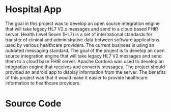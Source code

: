 # Hospital App
The goal in this project was to develop an open source integration engine that will take legacy HL7 V2.x messages and send to a cloud based FHIR server. Health Level Seven (HL7) is a set of international standards for transfer of clinical and administrative data between software applications used by various healthcare providers. The current business is using an outdated messaging standard. The goal of the project is to develop an open source integration engine that will take legacy HL7 V2 messages and send them to a cloud base FHIR server. Apache Cordova was used to develop an integration engine that receives and converts messages. The project should provided an android app to display information from the server. The benefits of this project was that it would make it easier to provide healthcare information to healthcare providers.

# Source Code

